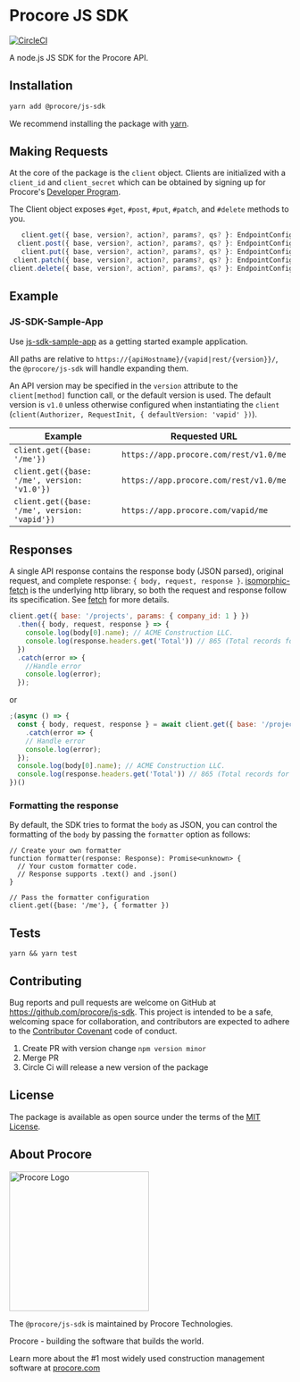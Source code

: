 # Procore JS SDK

[![CircleCI](https://circleci.com/gh/procore/js-sdk.svg?style=svg&circle-token=b24f4748ba5d14817088d02a0e14d376e1461c60)](https://circleci.com/gh/procore/js-sdk)

A node.js JS SDK for the Procore API.

## Installation
```bash
yarn add @procore/js-sdk
```
We recommend installing the package with [yarn](http://yarnpkg.com).

## Making Requests

At the core of the package is the `client` object. Clients are initialized with a
`client_id` and `client_secret` which can be obtained by signing up for
Procore's [Developer Program](https://developers.procore.com/).

The Client object exposes `#get`, `#post`, `#put`, `#patch`, and `#delete` methods to you.

```javascript
   client.get({ base, version?, action?, params?, qs? }: EndpointConfig)
  client.post({ base, version?, action?, params?, qs? }: EndpointConfig)
   client.put({ base, version?, action?, params?, qs? }: EndpointConfig)
 client.patch({ base, version?, action?, params?, qs? }: EndpointConfig)
client.delete({ base, version?, action?, params?, qs? }: EndpointConfig)
```

## Example

### JS-SDK-Sample-App

Use [js-sdk-sample-app](https://github.com/procore/js-sdk-sample-app/) as a
getting started example application.

All paths are relative to `https://{apiHostname}/{vapid|rest/{version}}/`,
the `@procore/js-sdk` will handle expanding them.

An API version may be specified in the `version` attribute to the `client[method]`
function call, or the default version is used. The default version is `v1.0` unless
otherwise configured when instantiating the `client`
(`client(Authorizer, RequestInit, { defaultVersion: 'vapid' })`).

| Example | Requested URL |
| --- | --- |
| `client.get({base: '/me'})` | `https://app.procore.com/rest/v1.0/me` |
| `client.get({base: '/me', version: 'v1.0'})` | `https://app.procore.com/rest/v1.0/me` |
| `client.get({base: '/me', version: 'vapid'})` | `https://app.procore.com/vapid/me` |

## Responses
A single API response contains the response body (JSON parsed), original request, and complete response: `{ body, request, response }`.
[isomorphic-fetch](https://github.com/matthew-andrews/isomorphic-fetch) is the underlying http library, so both the request and response follow its specification. See [fetch](https://github.github.io/fetch/) for more details.

```javascript
client.get({ base: '/projects', params: { company_id: 1 } })
  .then({ body, request, response } => {
    console.log(body[0].name); // ACME Construction LLC.
    console.log(response.headers.get('Total')) // 865 (Total records for the resource)
  })
  .catch(error => {
    //Handle error
    console.log(error);
  });
```

or

```javascript
;(async () => {
  const { body, request, response } = await client.get({ base: '/projects', params: { company_id: 1 } })
    .catch(error => {
    // Handle error
    console.log(error);
  });
  console.log(body[0].name); // ACME Construction LLC.
  console.log(response.headers.get('Total')) // 865 (Total records for the resource)
})()
```

### Formatting the response

By default, the SDK tries to format the `body` as JSON, you can control the
formatting of the `body` by passing the `formatter` option as follows:

```tsx
// Create your own formatter
function formatter(response: Response): Promise<unknown> {
  // Your custom formatter code.
  // Response supports .text() and .json()
}

// Pass the formatter configuration
client.get({base: '/me'}, { formatter })
```

## Tests
```
yarn && yarn test
```

## Contributing

Bug reports and pull requests are welcome on GitHub at https://github.com/procore/js-sdk. This project is
intended to be a safe, welcoming space for collaboration, and contributors are expected to adhere to the
[Contributor Covenant](http://contributor-covenant.org) code of conduct.

1. Create PR with version change `npm version minor`
2. Merge PR
3. Circle Ci will release a new version of the package

## License

The package is available as open source under the terms of the [MIT License](http://opensource.org/licenses/MIT).

## About Procore

<img
  src="https://www.procore.com/images/procore_logo.png"
  alt="Procore Logo"
  width="250px"
/>

The `@procore/js-sdk` is maintained by Procore Technologies.

Procore - building the software that builds the world.

Learn more about the #1 most widely used construction management software at [procore.com](https://www.procore.com/)
